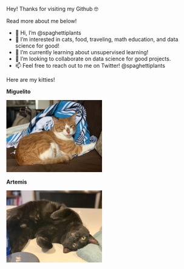 Hey! Thanks for visiting my Github 🤓

Read more about me below!

- 👋 Hi, I’m @spaghettiplants
- 👀 I’m interested in cats, food, traveling, math education, and data science for good!
- 🌱 I’m currently learning about unsupervised learning!
- 💞️ I’m looking to collaborate on data science for good projects.
- 📫 Feel free to reach out to me on Twitter! @spaghettiplants

Here are my kitties!

**Miguelito**

<img src="images/miguelito.jpeg" width = "50%">

**Artemis**

<img src="images/artemis.jpg" width = "50%">
<!---
spaghettiplants/spaghettiplants is a ✨ special ✨ repository because its `README.md` (this file) appears on your GitHub profile.
You can click the Preview link to take a look at your changes.
--->
